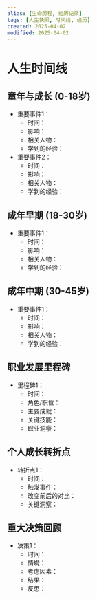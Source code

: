 ```yaml
---
alias: [生命历程, 经历记录]
tags: [人生快照, 时间线, 经历]
created: 2025-04-02
modified: 2025-04-02
---
```


# 人生时间线

## 童年与成长 (0-18岁)
- 重要事件1：
  - 时间：
  - 影响：
  - 相关人物：
  - 学到的经验：
- 重要事件2：
  - 时间：
  - 影响：
  - 相关人物：
  - 学到的经验：

## 成年早期 (18-30岁)
- 重要事件1：
  - 时间：
  - 影响：
  - 相关人物：
  - 学到的经验：

## 成年中期 (30-45岁)
- 重要事件1：
  - 时间：
  - 影响：
  - 相关人物：
  - 学到的经验：

## 职业发展里程碑
- 里程碑1：
  - 时间：
  - 角色/职位：
  - 主要成就：
  - 关键技能：
  - 职业洞察：

## 个人成长转折点
- 转折点1：
  - 时间：
  - 触发事件：
  - 改变前后的对比：
  - 关键洞察：

## 重大决策回顾
- 决策1：
  - 时间：
  - 情境：
  - 考虑因素：
  - 结果：
  - 反思：